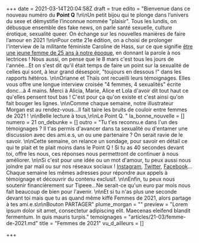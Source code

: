 +++
date = 2021-03-14T20:04:58Z
draft = true
edito = "Bienvenue dans ce nouveau numéro du **Point Q** !\n\nUn petit bijou qui te plonge dans l’univers du sexe et démystifie l’inconnue nommée \"plaisir\". Tous les lundis, on débusque ensemble des fake news, on parle santé sexuelle, culture érotique, sexualité queer. On échange sur les nouvelles manières de faire l’amour en 2021 !\n\nPour cette 21e édition, on a choisi de prolonger l'interview de la militante féministe Caroline de Hass, sur ce que signifie [être une jeune femme de 25 ans à notre époque](https://lepointq.com/newsletters/8-mars-on-a-rencontre-caroline-de-haas-fondatrice-de-noustoutes/), en donnant la parole à nos lectrices ! Nous aussi, on pense que le 8 mars c'est tous les jours de l'année...Et on s'est dit qu'il était temps de faire un point sur la sexualité de celles qui sont, à leur grand désespoir, \"toujours en dessous !\" dans les rapports hétéros. \n\nOrianne et Thaïs ont recueilli leurs témoignages. Elles vous offre une longue interview croisée \"4 femmes, 4 sexualités\" écrite donc...à 4 mains. Merci à Alicia, Marie, Alice et Lola d'avoir dit tout haut ce qu'elles pensent tout bas ! C'est pour ça qu'on existe et c'est ainsi qu'on fait bouger les lignes. \n\nComme chaque semaine, notre illustrateur Morgan est au rendez-vous...Il fait taire les bruits de couloir entre femmes de 2021 ! \n\nBelle lecture à tous,\n\nLe Point Q. "
la_bonne_nouvelle = []
numero = 21
on_debunke = []
outro = "Tu t'es reconnu.e dans l'un des témoignages ? Il t'as permis d'avancer dans ta sexualité ou d'entamer une discussion avec des ami.e.s, un ou une partenaire ? On serait ravie de le savoir. \n\nCette semaine, on relance un sondage, pour savoir en détail ce qui te plait et te plait moins dans le Point Q ! Si tu as 40 secondes devant toi, offre les nous, ces réponses nous permettront de continuer à nous améliorer. \n\nSi c'est pour une idée ou un mot d'amour, tu peux aussi nous joindre par mail ou sur nos réseaux sociaux ! [Instagram](https://www.instagram.com/lepoint.q/), [Twitter](https://twitter.com/LePointQ),  [Facebook](https://www.facebook.com/lepointq.news)... Chaque semaine les mêmes adresses pour répondre aux appels à témoignage et découvrir du contenu exclusif. \n\nEnfin, tu peux nous soutenir financièrement sur Tipeee...Ne serait-ce qu'un euro par mois nous fait beaucoup de bien pour l'avenir. \n\nEt si tu n'as plus une seconde devant toi mais que tu as quand même kiffé Femmes de 2021, alors partage à tes ami.e.s\n\nBouton PARTAGER"
plume_morgan = ""
preview = "Lorem ipsum dolor sit amet, consectetur adipiscing elit. Maecenas eleifend blandit fermentum. In quis mauris turpis."
temoignages = "articles/21-03/femme-de-2021.md"
title = "Femmes de 2021"
vu_d_ailleurs = []

+++
